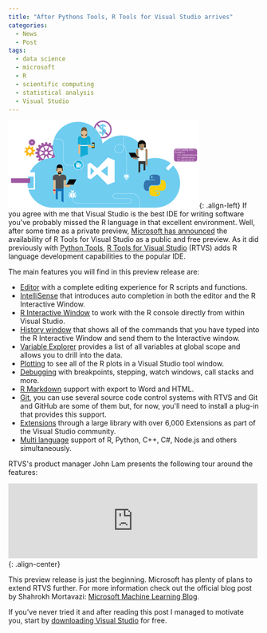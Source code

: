 ```yaml
---
title: "After Pythons Tools, R Tools for Visual Studio arrives"
categories:
  - News
  - Post
tags:
  - data science
  - microsoft
  - R
  - scientific computing
  - statistical analysis
  - Visual Studio
---
```


![R Tools for Visual Studio](/assets/images/2016/03/IC815067.png){: .align-left} If you agree with me that Visual Studio is the best IDE for writing software  you've probably missed the R language in that excellent environment. Well, after some time as a private preview, [Microsoft has announced](https://blogs.technet.microsoft.com/machinelearning/2016/03/09/announcing-r-tools-for-visual-studio-2/) the availability of R Tools for Visual Studio as a public and free preview. As it did previously with [Python Tools](https://www.visualstudio.com/en-us/features/python-vs.aspx), [R Tools for Visual Studio](https://www.visualstudio.com/en-us/features/rtvs-vs.aspx) (RTVS) adds R language development capabilities to the popular IDE.

The main features you will find in this preview release are:

- [Editor](http://microsoft.github.io/RTVS-docs/editing.html) with a complete editing experience for R scripts and functions.
- [IntelliSense](http://microsoft.github.io/RTVS-docs/intellisense.html) that introduces auto completion in both the editor and the R Interactive Window.
- [R Interactive Window](http://microsoft.github.io/RTVS-docs/interactive-repl.html) to work with the R console directly from within Visual Studio.
- [History window](http://microsoft.github.io/RTVS-docs/history.html) that shows all of the commands that you have typed into the R Interactive Window and send them to the Interactive window.
- [Variable Explorer](http://microsoft.github.io/RTVS-docs/variable-explorer.html) provides a list of all variables at global scope and allows you to drill into the data.
- [Plotting](http://microsoft.github.io/RTVS-docs/plotting.html) to see all of the R plots in a Visual Studio tool window.
- [Debugging](http://microsoft.github.io/RTVS-docs/debugging.html) with breakpoints, stepping, watch windows, call stacks and more.
- [R Markdown](http://microsoft.github.io/RTVS-docs/rmarkdown.html) support with export to Word and HTML.
- [Git](http://microsoft.github.io/RTVS-docs/git.html), you can use several source code control systems with RTVS and Git and GitHub are some of them but, for now, you'll need to install a plug-in that provides this support.
- [Extensions](http://microsoft.github.io/RTVS-docs/extensions.html) through a large library with over 6,000 Extensions as part of the Visual Studio community.
- [Multi language](http://microsoft.github.io/RTVS-docs/polyglot.html) support of R, Python, C++, C#, Node.js and others simultaneously.

RTVS's product manager John Lam presents the following tour around the features:

<iframe width="500" src="https://www.youtube.com/embed/KPS0ytrt9SA?feature=player_embedded" frameborder="0" width="500" allowfullscreen></iframe>{: .align-center}


This preview release is just the beginning. Microsoft has plenty of plans to extend RTVS further. For more information check out the official blog post by Shahrokh Mortavazi: [Microsoft Machine Learning Blog](https://blogs.technet.microsoft.com/machinelearning/2016/03/09/announcing-r-tools-for-visual-studio-2/).

If you've never tried it and after reading this post I managed to motivate you, start by [downloading Visual Studio](https://www.visualstudio.com/post-download-vs?sku=community&clcid=0x409) for free.
